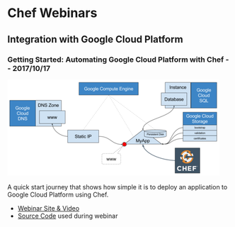 # Chef Webinars

## Integration with Google Cloud Platform


### Getting Started: Automating Google Cloud Platform with Chef -- 2017/10/17

[![Architecture][getting-started-diag]][getting-started-source]

A quick start journey that shows how simple it is to deploy an application to Google Cloud Platform using Chef.

- [Webinar Site & Video][getting-started-webinar]
- [Source Code][getting-started-source] used during webinar


[getting-started-webinar]: https://www.brighttalk.com/webcast/10619/283199?utm_source=Google&utm_medium=brighttalk&utm_campaign=283199
[getting-started-source]: getting-started/
[getting-started-diag]: getting-started/architecture-med.png
